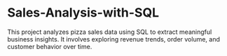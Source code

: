 # Sales-Analysis-with-SQL
This project analyzes pizza sales data using SQL to extract meaningful business insights. It involves exploring revenue trends, order volume, and customer behavior over time.
